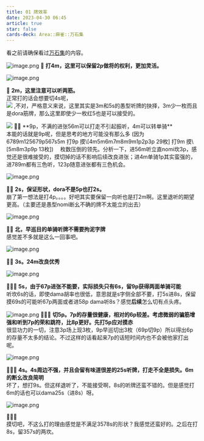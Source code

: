 ```yaml
---
title: 01 牌效率
date: 2023-04-30 06:45
article: true
star: false
cards-deck: Area::麻雀::万石集
---
```


看之前请确保看过[万石集](万石集)的内容。

![image.png](http://oss.naglfar28.com/naglfar28/202304300746898.png) 
🌟
**打4m，这里可以保留2p做将的权利，更加灵活。**



![image.png](http://oss.naglfar28.com/naglfar28/202304300752418.png)
 
🌟 **2m，这里注意可以听两筋。**
<br>
正常打的话会想要切4s呢，
<br>
<img src="http://oss.naglfar28.com/naglfar28/202304300758400.png"/>
,不对，严格意义来说，这里其实是3m和5s的愚型听牌的抉择，3m少一枚而且是dora筋牌，那么这里即使少一枚红5也是可以接受的。


<img src="http://oss.naglfar28.com/naglfar28/202304300806142.png"/> 
🌟🌟 **9p，不满的进张56m可以打走不引起振听，4m可以转单骑**
<br>
本能的话就是9p呢，但是思考的地方可能没有那么多
(因为6789m125679p567s5m
打9p 摸\[4m5m6m7m8m9m1p2p3p 29枚]
打9m 摸\[5m8m3p9p 13枚])　
枚数压倒的领先。分析一下，进56m听立直nomi坎3p，感觉还是很难接受的，摸切掉的话不影响后续改良进张；进4m单骑1p其实蛮强的，进789m都有三色听，123p随意进张都有三色机会。



![image.png](http://oss.naglfar28.com/naglfar28/202304300827051.png)
 
🌟🌟 **2s，保证形状，dora不是5p也打2s。**<br>
崩了第一想法是打4p。。。。好吧其实要保留一向听也是打2m啊。这里退听的期望更高。（主要还是愚型nomi断幺不确的牌不太能立的出去）


![image.png](http://oss.naglfar28.com/naglfar28/202304302225286.png)
 
🌟🌟 **北，早巡目的单骑听牌不需要拘泥字牌**
<br>
感觉差不多就是这么一回事吧。


![image.png](http://oss.naglfar28.com/naglfar28/202304302227595.png)
 
🌟🌟 **3s。24m改良优秀**

![image.png](http://oss.naglfar28.com/naglfar28/202304302233454.png)
 
🌟🌟🌟 **5s，由于67p进张不能要，实际损失只有6s，留9p获得两面单骑可能**
<br>
听坎6s的话，即使dama胡率也很低，意思就是s字侧全部不要，打5s进8s，保留摸69s的可能听67p两面或者进58p dama听8s？感觉**后续**怎么切有点头疼。

![image.png](http://oss.naglfar28.com/naglfar28/202304302238385.png)
🌟🌟🌟 **切5p。7p的存量很健康，相对的6p较差。考虑微弱的骗筋增强和听到7p的荣和跳符，比8p更好。先打5p应对摸赤**
<br>
很显功力的一切，注意3p场上现3枚，9p早巡切出3枚（69p切9p）所以得出6p的存量不太多的结论。不过这样的话看起来7p的话短时间内也不会被他家打出呢。

![image.png](http://oss.naglfar28.com/naglfar28/202304302243099.png)
 
🌟🌟🌟 **4s。4s周边不强，并且会留有味道很差的25s听牌，打走不全是损失。6m的断幺改良简明**
<br>
坏了，想打9s。但这样退听了，不能接受啊，8s的听牌还蛮不错的。但是感觉打6m的话也可以dama25s（进8s）呀。

![image.png](http://oss.naglfar28.com/naglfar28/202304302247813.png)
 
🌟🌟🌟 
<br>
摸切吧，不这么打的理由感觉是不满足3578s的形状？我感觉还蛮好的。之后在打8s，留357s的两坎。

